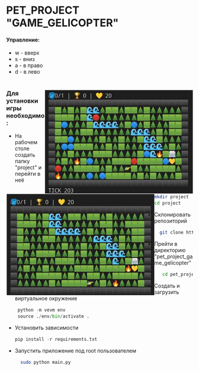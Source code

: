 # PET_PROJECT "GAME_GELICOPTER"

#### Управление:
* w - вверх
* s - вниз
* a - в право
* d - в лево
#
<img align="right" src="https://github.com/kolesnikovvitaliy/pet_project_game_gelicopter/blob/main/img/scrin_1.png" width="400"/>
<img align="left" src="https://github.com/kolesnikovvitaliy/pet_project_game_gelicopter/blob/main/img/scrin_3.png" width="400"/>

#

### Для установки игры необходимо:

* На рабочем столе создать папку "project" и перейти в неё
     ```bash
     mkdir project
     cd project
     ```  
* Склонировать репозиторий
   ```bash
     git clone https://github.com/kolesnikovvitaliy/pet_project_game_gelicopter.git
     ``` 
* Прейти в директорию "pet_project_game_gelicopter"
  ```bash
     cd pet_project_game_gelicopter
     ```  
* Создать и загрузить виртуальное окружение
    ```python
     python -m vevm env
     source ./env/bin/activate .
     ``` 
* Установить зависимости
    ```python
    pip install -r requirements.txt
     ``` 
* Запустить приложение под root пользователем
   ```bash
     sudo python main.py
     ``` 
#
